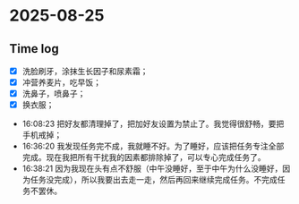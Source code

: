 # 2025-08-25

## Time log

- [x] 洗脸刷牙，涂抹生长因子和尿素霜；
- [x] 冲营养麦片，吃早饭；
- [x] 洗鼻子，喷鼻子；
- [x] 换衣服；
- 16:08:23 把好友都清理掉了，把加好友设置为禁止了。我觉得很舒畅，要把手机戒掉；
- 16:36:20 我发现任务完不成，我就睡不好。为了睡好，应该把任务专注全部完成。现在我把所有干扰我的因素都排除掉了，可以专心完成任务了。
- 16:38:21 因为我现在头有点不舒服（中午没睡好，至于中午为什么没睡好，因为任务没完成），所以我要出去走一走，然后再回来继续完成任务。不完成任务不罢休。
